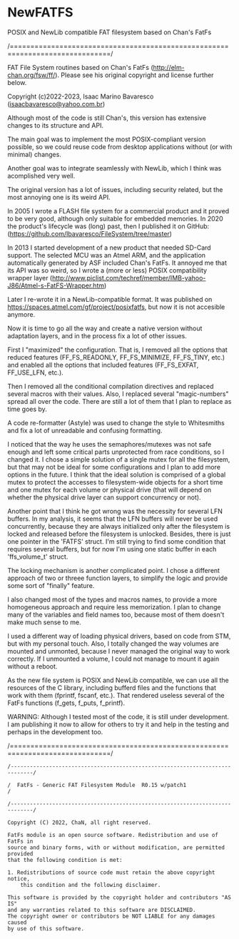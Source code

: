 # NewFATFS
POSIX and NewLib compatible FAT filesystem based on Chan's FatFs

/==============================================================================/

FAT File System routines based on Chan's FatFs (<http://elm-chan.org/fsw/ff/>).
Please see his original copyright and license further below.

Copyright (c)2022-2023, Isaac Marino Bavaresco (isaacbavaresco@yahoo.com.br)

Although most of the code is still Chan's, this version has extensive changes
to its structure and API.

The main goal was to implement the most POSIX-compliant version possible, so
we could reuse code from desktop applications without (or with minimal) changes.

Another goal was to integrate seamlessly with NewLib, which I think was
acomplished very well.

The original version has a lot of issues, including security related, but the
most annoying one is its weird API.

In 2005 I wrote a FLASH file system for a commercial product and it proved to
be very good, although only suitable for embedded memories. In 2020 the product's
lifecycle was (long) past, then I published it on GitHub:
(<https://github.com/Ibavaresco/FileSystem/tree/master>)

In 2013 I started development of a new product that needed SD-Card support. The
selected MCU was an Atmel ARM, and the application automatically generated by
ASF included Chan's FatFs. It annoyed me that its API was so weird, so I wrote
a (more or less) POSIX compatibility wrapper layer
(<http://www.piclist.com/techref/member/IMB-yahoo-J86/Atmel-s-FatFS-Wrapper.htm>)

Later I re-wrote it in a NewLib-compatible format. It was published on
<https://spaces.atmel.com/gf/project/posixfatfs>, but now it is not accesible
anymore.

Now it is time to go all the way and create a native version without adaptation
layers, and in the process fix a lot of other issues.

First I "maximized" the configuration. That is, I removed all the options that
reduced features (FF_FS_READONLY, FF_FS_MINIMIZE, FF_FS_TINY, etc.) and enabled
all the options that included features (FF_FS_EXFAT, FF_USE_LFN, etc.).

Then I removed all the conditional compilation directives and replaced several
macros with their values. Also, I replaced several "magic-numbers" spread all
over the code. There are still a lot of them that I plan to replace as time goes
by.

A code re-formatter (Astyle) was used to change the style to Whitesmiths and fix
a lot of unreadable and confusing formatting.

I noticed that the way he uses the semaphores/mutexes was not safe enough and
left some critical parts unprotected from race conditions, so I changed it.
I chose a simple solution of a single mutex for all the filesystem, but that may
not be ideal for some configurations and I plan to add more options in the future.
I think that the ideal solution is comprised of a global mutex to protect the
accesses to filesystem-wide objects for a short time and one mutex for each volume
or physical drive (that will depend on whether the physical drive layer can
support concurrency or not).

Another point that I think he got wrong was the necessity for several LFN buffers.
In my analysis, it seems that the LFN buffers will never be used concurrently,
because they are always initialized only after the filesystem is locked and
released before the filesystem is unlocked. Besides, there is just one pointer in
the 'FATFS' struct. I'm still trying to find some condition that requires several
buffers, but for now I'm using one static buffer in each 'ffs_volume_t' struct.

The locking mechanism is another complicated point. I chose a different approach
of two or threee function layers, to simplify the logic and provide some sort of
"finally" feature.

I also changed most of the types and macros names, to provide a more homogeneous
approach and require less memorization. I plan to change many of the variables and
field names too, because most of them doesn't make much sense to me.

I used a different way of loading physical drivers, based on code from STM, but
with my personal touch. Also, I totally changed the way volumes are mounted and
unmonted, because I never managed the original way to work correctly. If I unmounted
a volume, I could not manage to mount it again without a reboot.

As the new file system is POSIX and NewLib compatible, we can use all the resources
of the C library, including bufferd files and the functions that work with them
(fprintf, fscanf, etc.). That rendered useless several of the FatFs functions
(f_gets, f_puts, f_printf).


WARNING: Although I tested most of the code, it is still under development. I am
publishing it now to allow for others to try it and help in the testing and
perhaps in the development too.

/==============================================================================/

    /-----------------------------------------------------------------------------/

    /  FatFs - Generic FAT Filesystem Module  R0.15 w/patch1                      /
    
    /-----------------------------------------------------------------------------/

    Copyright (C) 2022, ChaN, all right reserved.
    
    FatFs module is an open source software. Redistribution and use of FatFs in
    source and binary forms, with or without modification, are permitted provided
    that the following condition is met:
    
    1. Redistributions of source code must retain the above copyright notice,
        this condition and the following disclaimer.
    
    This software is provided by the copyright holder and contributors "AS IS"
    and any warranties related to this software are DISCLAIMED.
    The copyright owner or contributors be NOT LIABLE for any damages caused
    by use of this software.
